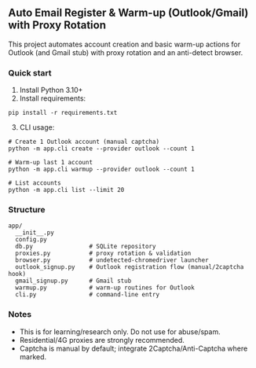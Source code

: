 ## Auto Email Register & Warm-up (Outlook/Gmail) with Proxy Rotation

This project automates account creation and basic warm-up actions for Outlook (and Gmail stub) with proxy rotation and an anti-detect browser.

### Quick start

1) Install Python 3.10+
2) Install requirements:
```
pip install -r requirements.txt
```
3) CLI usage:
```
# Create 1 Outlook account (manual captcha)
python -m app.cli create --provider outlook --count 1

# Warm-up last 1 account
python -m app.cli warmup --provider outlook --count 1

# List accounts
python -m app.cli list --limit 20
```

### Structure
```
app/
  __init__.py
  config.py
  db.py                # SQLite repository
  proxies.py           # proxy rotation & validation
  browser.py           # undetected-chromedriver launcher
  outlook_signup.py    # Outlook registration flow (manual/2captcha hook)
  gmail_signup.py      # Gmail stub
  warmup.py            # warm-up routines for Outlook
  cli.py               # command-line entry
```

### Notes
- This is for learning/research only. Do not use for abuse/spam.
- Residential/4G proxies are strongly recommended.
- Captcha is manual by default; integrate 2Captcha/Anti-Captcha where marked.




